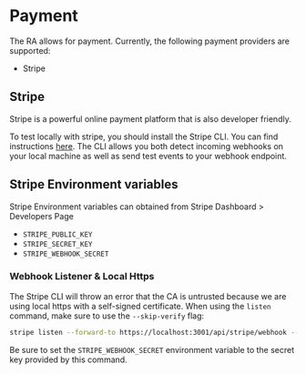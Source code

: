 # Payment

The RA allows for payment. Currently, the following payment providers are supported:

- Stripe

## Stripe

Stripe is a powerful online payment platform that is also developer friendly.

To test locally with stripe, you should install the Stripe CLI. You can find instructions [here](https://stripe.com/docs/stripe-cli). The CLI allows you both detect incoming webhooks on your local machine as well as send test events to your webhook endpoint.

## Stripe Environment variables

Stripe Environment variables can obtained from Stripe Dashboard > Developers Page

- `STRIPE_PUBLIC_KEY`
- `STRIPE_SECRET_KEY`
- `STRIPE_WEBHOOK_SECRET`

### Webhook Listener & Local Https

The Stripe CLI will throw an error that the CA is untrusted because we are using local https with a self-signed certificate. When using the `listen` command, make sure to use the `--skip-verify` flag:

```bash
stripe listen --forward-to https://localhost:3001/api/stripe/webhook --skip-verify
```

Be sure to set the `STRIPE_WEBHOOK_SECRET` environment variable to the secret key provided by this command.
